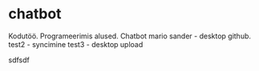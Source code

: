 # chatbot
Kodutöö. Programeerimis alused. Chatbot
mario
sander - desktop github.
test2 - syncimine
test3 - desktop upload


sdfsdf
